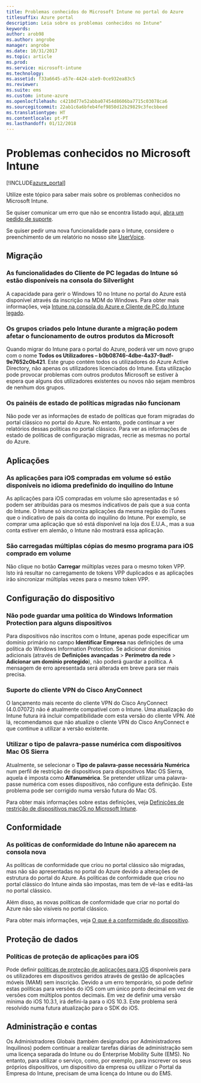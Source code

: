 ```yaml
---
title: Problemas conhecidos do Microsoft Intune no portal do Azure
titlesuffix: Azure portal
description: Leia sobre os problemas conhecidos no Intune"
keywords: 
author: arob98
ms.author: angrobe
manager: angrobe
ms.date: 10/31/2017
ms.topic: article
ms.prod: 
ms.service: microsoft-intune
ms.technology: 
ms.assetid: f33a6645-a57e-4424-a1e9-0ce932ea83c5
ms.reviewer: 
ms.suite: ems
ms.custom: intune-azure
ms.openlocfilehash: c4210d77e52abba07454d8606ba7715c03078ca6
ms.sourcegitcommit: 22ab1c6a6bfeb4fef9850d12b29829c3fecbbeed
ms.translationtype: HT
ms.contentlocale: pt-PT
ms.lasthandoff: 01/12/2018
---
```

# <a name="known-issues-in-microsoft-intune"></a>Problemas conhecidos no Microsoft Intune


[!INCLUDE[azure_portal](./includes/azure_portal.md)]


Utilize este tópico para saber mais sobre os problemas conhecidos no Microsoft Intune.

Se quiser comunicar um erro que não se encontra listado aqui, [abra um pedido de suporte](get-support.md).

Se quiser pedir uma nova funcionalidade para o Intune, considere o preenchimento de um relatório no nosso site [UserVoice](https://microsoftintune.uservoice.com/forums/291681-ideas/category/189016-azure-admin-console).

## <a name="migration"></a>Migração

### <a name="intune-legacy-pc-client-features-are-only-available-in-the-silverlight-console"></a>As funcionalidades do Cliente de PC legadas do Intune só estão disponíveis na consola do Silverlight

A capacidade para gerir o Windows 10 no Intune no portal do Azure está disponível através da inscrição na MDM do Windows. Para obter mais informações, veja [Intune na consola do Azure e Cliente de PC do Intune legado](https://docs.microsoft.com/intune-classic/deploy-use/intune-on-azure).

### <a name="groups-created-by-intune-during-migration-might-affect-functionality-of-other-microsoft-products"></a>Os grupos criados pelo Intune durante a migração podem afetar o funcionamento de outros produtos da Microsoft

Quando migrar do Intune para o portal do Azure, poderá ver um novo grupo com o nome **Todos os Utilizadores – b0b08746-4dbe-4a37-9adf-9e7652c0b421**. Este grupo contém todos os utilizadores do Azure Active Directory, não apenas os utilizadores licenciados do Intune. Esta utilização pode provocar problemas com outros produtos Microsoft se estiver à espera que alguns dos utilizadores existentes ou novos não sejam membros de nenhum dos grupos.

### <a name="status-blades-for-migrated-policies-do-not-work"></a>Os painéis de estado de políticas migradas não funcionam

Não pode ver as informações de estado de políticas que foram migradas do portal clássico no portal do Azure. No entanto, pode continuar a ver relatórios dessas políticas no portal clássico. Para ver as informações de estado de políticas de configuração migradas, recrie as mesmas no portal do Azure.

## <a name="apps"></a>Aplicações

### <a name="ios-volume-purchased-apps-only-available-in-default-intune-tenant-language"></a>As aplicações para iOS compradas em volume só estão disponíveis no idioma predefinido do inquilino do Intune
As aplicações para iOS compradas em volume são apresentadas e só podem ser atribuídas para os mesmos indicativos de país que a sua conta do Intune. O Intune só sincroniza aplicações da mesma região do iTunes que o indicativo de país da conta do inquilino do Intune. Por exemplo, se comprar uma aplicação que só está disponível na loja dos E.U.A., mas a sua conta estiver em alemão, o Intune não mostrará essa aplicação.

### <a name="multiple-copies-of-the-same-ios-volume-purchase-program-are-uploaded"></a>São carregadas múltiplas cópias do mesmo programa para iOS comprado em volume
Não clique no botão **Carregar** múltiplas vezes para o mesmo token VPP. Isto irá resultar no carregamento de tokens VPP duplicados e as aplicações irão sincronizar múltiplas vezes para o mesmo token VPP.


<!-- ## Groups -->

## <a name="device-configuration"></a>Configuração do dispositivo

### <a name="you-cannot-save-a-windows-information-protection-policy-for-some-devices"></a>Não pode guardar uma política do Windows Information Protection para alguns dispositivos

Para dispositivos não inscritos com o Intune, apenas pode especificar um domínio primário no campo **Identificar Empresa** nas definições de uma política do Windows Information Protection.
Se adicionar domínios adicionais (através de **Definições avançadas** > **Perímetro da rede** > **Adicionar um domínio protegido**), não poderá guardar a política. A mensagem de erro apresentada será alterada em breve para ser mais precisa.

### <a name="cisco-anyconnect-vpn-client-support"></a>Suporte do cliente VPN do Cisco AnyConnect

O lançamento mais recente do cliente VPN do Cisco AnyConnect (4.0.07072) não é atualmente compatível com o Intune.
Uma atualização do Intune futura irá incluir compatibilidade com esta versão do cliente VPN. Até lá, recomendamos que não atualize o cliente VPN do Cisco AnyConnect e que continue a utilizar a versão existente.

### <a name="using-the-numeric-password-type-with-macos-sierra-devices"></a>Utilizar o tipo de palavra-passe numérica com dispositivos Mac OS Sierra

Atualmente, se selecionar o **Tipo de palavra-passe necessária** **Numérica** num perfil de restrição de dispositivos para dispositivos Mac OS Sierra, aquela é imposta como **Alfanumérica**. Se pretender utilizar uma palavra-passe numérica com esses dispositivos, não configure esta definição.
Este problema pode ser corrigido numa versão futura do Mac OS.

Para obter mais informações sobre estas definições, veja [Definições de restrição de dispositivos macOS no Microsoft Intune](device-restrictions-macos.md).

## <a name="compliance"></a>Conformidade

### <a name="compliance-policies-from-intune-do-not-show-up-in-new-console"></a>As políticas de conformidade do Intune não aparecem na consola nova

As políticas de conformidade que criou no portal clássico são migradas, mas não são apresentadas no portal do Azure devido a alterações de estrutura do portal do Azure. As políticas de conformidade que criou no portal clássico do Intune ainda são impostas, mas tem de vê-las e editá-las no portal clássico.

Além disso, as novas políticas de conformidade que criar no portal do Azure não são visíveis no portal clássico.

Para obter mais informações, veja [O que é a conformidade do dispositivo](device-compliance.md).

<!-- ## Enrollment -->


## <a name="data-protection"></a>Proteção de dados

### <a name="ios-app-protection-policies"></a>Políticas de proteção de aplicações para iOS

Pode definir [políticas de proteção de aplicações para iOS](app-protection-policy-settings-ios.md) disponíveis para os utilizadores em dispositivos geridos através de gestão de aplicações móveis (MAM) sem inscrição. Devido a um erro temporário, só pode definir estas políticas para versões do iOS com um único ponto decimal em vez de versões com múltiplos pontos decimais. Em vez de definir uma versão mínima do iOS 10.3.1, irá defini-la para o iOS 10.3. Este problema será resolvido numa futura atualização para o SDK do iOS.


## <a name="administration-and-accounts"></a>Administração e contas

Os Administradores Globais (também designados por Administradores Inquilinos) podem continuar a realizar tarefas diárias de administração sem uma licença separada do Intune ou do Enterprise Mobility Suite (EMS). No entanto, para utilizar o serviço, como, por exemplo, para inscrever os seus próprios dispositivos, um dispositivo da empresa ou utilizar o Portal da Empresa do Intune, precisam de uma licença do Intune ou do EMS.

<!-- ## Additional items -->
